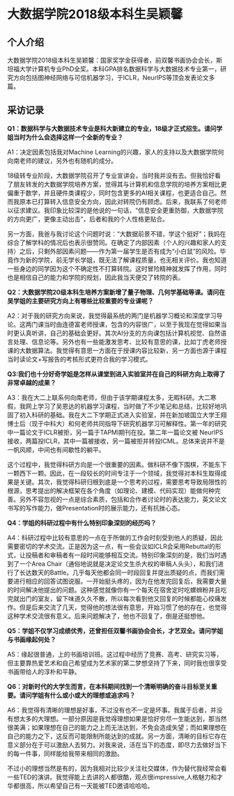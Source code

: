 # 大数据学院2018级本科生吴颖馨

## 个人介绍

大数据学院2018级本科生吴颖馨：国家奖学金获得者，前双馨书画协会会长，斯坦福大学计算机专业PhD全奖。本科GPA排名数据科学与大数据技术专业第一，研究方向包括图神经网络与可信机器学习，于ICLR，NeurlPS等顶会发表论文多篇。

## 采访记录

**Q1：数据科学与大数据技术专业是科大新建立的专业，18级才正式招生。请问学姐当时为什么会选择这样一个全新的专业？**

A1：决定因素包括我对Machine Learning的兴趣，家人的支持以及大数据学院何向南老师的建议，另外也有随机的成分。

18级转专业阶段，大数据学院召开了专业宣讲会，当时我并没有去。但我恰好看了朋友转发的大数据学院培养方案，觉得其与计算机和信息学院的培养方案相比更偏重于数学，并且硬件类课程少，同时包含更多的AI相关课程，也更适合自己。然而我原本已打算转入信息安全方向，因此对转院仍有顾虑。后来，我联系了何老师以征求建议。我印象比较深的是他说的一句话，“信息安全更重防御，大数据学院的方向更广，更像主动出击”，后者和我的个人性格更贴合。

另一方面，我爸与我讨论这个问题时说：“大数据前景不错，学这个挺好”；我妈在综合了解学科的情况后也表示很赞同。在确定了内部因素（个人的兴趣和家人的支持）之后，只剩外部因素问题——作为第一届学生是否有成为“小白鼠”的风险。毕竟作为新的学院，前无学长学姐，既无法了解课程质量，也无相关评价。我也知道一些身边的同学因为这个不确定性不打算转院。这时冒险精神就发挥了作用，同时也是相信自己的能力和学院的规划，因此我当天便交了转院的表。

&#x20;

**Q2：大数据学院20级本科生培养方案新增了量子物理、几何学基础等课。请问在吴学姐的主要研究方向上有哪些比较重要的专业课呢？**

A2：对于我的研究方向来说，我觉得最系统的两门是机器学习概论和深度学习导论。这两门课当时由连德富老师授课，包含的内容很广，以至于我现在觉得如果当时更认真听讲，自己的基础会更好。其次AI分支的方向课包括计算机视觉、自然语言处理、信息论等。另外也有一些能激发思考、比较有意思的课，比如丁虎老师授课的大数据算法。我觉得有意思一方面在于授课内容比较新，另一方面也源于课程当时读论文+写报告的考核形式更符合我的学习模式。

&#x20;

**Q3:我们也十分好奇学姐是怎样从课堂到进入实验室并在自己的科研方向上取得了非常卓越的成果？**

A3：我在大二上联系何向南老师，但由于该学期课程太多，无暇科研。大二寒假，我网上学习了吴恩达的机器学习课程，当时做了不少笔记和总结，比较好地巩固了初入科研的基础。我在大二下学期正式进入实验室，并在新加坡国立大学王翔博士后（现于中科大）和何老师共同指导下研究机器学习可解释性。第一年的研究中一篇论文于ICLR被拒，另一篇于TAPMI期刊在投。第二年一篇论文被 NeurIPS接收，两篇投ICLR，其中一篇被接收，另一篇被拒并转投ICML。总体来说并不是一帆风顺，中间也有间歇性的躺平。

这个过程中，我觉得科研方向是一个很重要的因素。做科研不像下围棋，不能东下一颗西下一颗。因此，在一段较长的时间专注于一个领域，我觉得对本科生取得成果是关键。其次，我觉得科研归根到底是一个思考的过程，需要思考导致局限性的根源，思考提出的解决框架在各个角度（如理论、建模、代码实现）能做何种完善。另外不容忽视的一点是综合素质，包括和合作者讨论时的表达能力，英文论文书写的写作能力，做Presentation时的展示能力，还有抗挫心态。

&#x20;

**Q4：学姐的科研过程中有什么特别印象深刻的经历吗？**

A4：科研过程中比较有意思的一点在于所做的工作会时刻受到他人的质疑，因此需要密切的学术交流。正是因为这一点，有一些会议如ICLR会采用Rebuttal的形式，让投稿者和审稿者有一段时间能够相互交流。特别印象深刻的是，我们当时遇到了一个Area Chair（通俗地说就是决定论文生杀大权的审稿人头头），和我们进行了长达数天的Battle。几乎每天他都会同一时段回复并提出质疑的点，而我们需要进行相应的回答试图说服。一开始挺头疼的，因为在他发完回复后，我需要大量的时间解决他提出的问题。这种感觉就像你有一个每天在宿舍定时吃螺蛳粉并且吃完就出门的室友，留下味道久久不散，所以每次看到他又回复的时候都能心绞痛发作。但是后来交流了几天，觉得他的想法很有意思，开始习惯了他的存在，也觉得这种学术交流很有意义。后来问题解决了，他也不回复了，倒是还挺想他。

&#x20;

**Q5：学姐不仅学习成绩优秀，还曾担任双馨书画协会会长，才艺双全。请问学姐与书画缘起何处？**

A5：缘起很普通，上的书画培训班。这过程中经历了竞赛、高考、研究实习等，但主要靠热爱艺术和自己希望成为艺术家的第二梦想坚持了下来，同时我也很享受书画带给人的淳朴和平静。

&#x20;

**Q6：对新时代的大学生而言，在本科期间找到一个清晰明确的奋斗目标至关重要。请问学姐有什么或小或大的理想或追求吗？**

A6：我觉得有清晰的理想是好事，不过没有也不一定是坏事。我属于后者，并没有想太多的大理想。一部分原因是我觉得理想如果是恰好穷尽一生能达到，那当然很美满；如果理想在自己的能力之上而无法达到，不免会造成失望；而如果理想在自己的能力之下，这反而可能限制所能达到的成就。另一方面，清晰的目标它存在意义部分在于可以激励人去努力。对我来说，活在当下的态度，即尽力去做好当下的每一件事，同样能给我带来相同的激励。

不过小的理想当然是有的，因为我相对比较少关注社交媒体，作为替代我经常会看一些TED的演讲。我觉得能上去讲的人都很酷，观点很impressive,人格魅力和才华都很高，所以希望自己有一天能被TED邀请哈哈哈。
